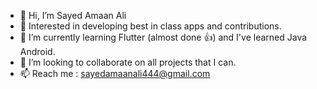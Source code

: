 - 👋 Hi, I’m Sayed Amaan Ali
- 👀 Interested in developing best in class apps and contributions.
- 🌱 I’m currently learning Flutter (almost done 👍) and I've learned Java Android.
- 💞️ I’m looking to collaborate on all projects that I can.
- 📫 Reach me :
                sayedamaanali444@gmail.com

<!---
amaanali444/amaanali444 is a ✨ special ✨ repository because its `README.md` (this file) appears on your GitHub profile.
You can click the Preview link to take a look at your changes.
--->
